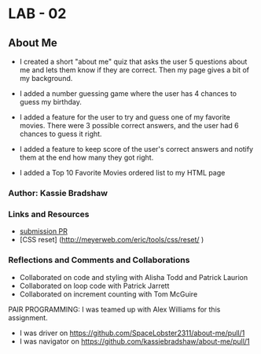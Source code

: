# LAB - 02

<!-- This is a WIP I am submitting now to preserve full credit AND so you can see my progress. I will ACP regularly -->

## About Me

* I created a short "about me" quiz that asks the user 5 questions about me and lets them know if they are correct. Then my page gives a bit of my background.

* I added a number guessing game where the user has 4 chances to guess my birthday.

* I added a feature for the user to try and guess one of my favorite movies. There were 3 possible correct answers, and the user had 6 chances to guess it right.

* I added a feature to keep score of the user's correct answers and notify them at the end how many they got right.

* I added a Top 10 Favorite Movies ordered list to my HTML page

### Author: Kassie Bradshaw

### Links and Resources

* [submission PR](http://xyz.com)
* [CSS reset] (<http://meyerweb.com/eric/tools/css/reset/> )

### Reflections and Comments and Collaborations

* Collaborated on code and styling with Alisha Todd and Patrick Laurion
* Collaborated on loop code with Patrick Jarrett
* Collaborated on increment counting with Tom McGuire

PAIR PROGRAMMING:
I was teamed up with Alex Williams for this assignment.

* I was driver on <https://github.com/SpaceLobster2311/about-me/pull/1>
* I was navigator on <https://github.com/kassiebradshaw/about-me/pull/1>

<!-- 1-16-21: I'm having some trouble with how to let the user pick an answer from an array where there are multiple answers.  -->
<!-- I need to fix my CSS properties to show my ordered lists with numbers -->
<!-- I still need to update my CSS more for presentation purposes -->